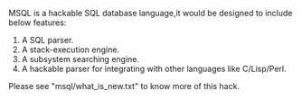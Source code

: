 MSQL is a hackable SQL database language,it would be designed to include below features:
1. A SQL parser.
2. A stack-execution engine.
3. A subsystem searching engine.
4. A hackable parser for integrating with other languages like C/Lisp/Perl.

Please see "msql/what_is_new.txt" to know more of this hack.
